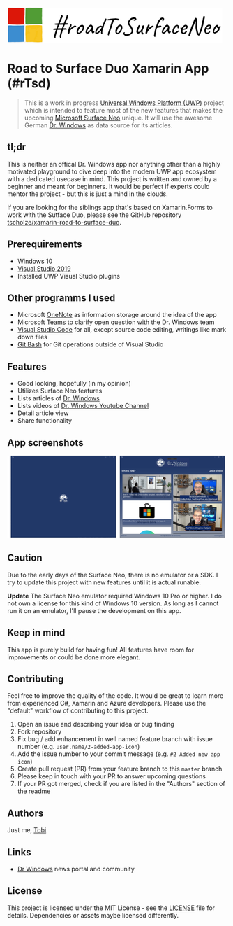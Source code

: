 ![#rTsd Logo](docs/logo.png)

# Road to Surface Duo Xamarin App (#rTsd)
> This is a work in progress [Universal Windows Platform (UWP)](https://dotnet.microsoft.com/apps/xamarin) project which is intended to feature most of the new features that makes the upcoming [Microsoft Surface Neo](https://www.microsoft.com/en-us/surface/devices/surface-neo) unique. It will use the awesome German [Dr. Windows](https://www.drwindows.de)  as data source for its articles.

## tl;dr
This is neither an offical Dr. Windows app nor anything other than a highly motivated playground to dive deep into the modern UWP app ecosystem with a dedicated usecase in mind.
This project is written and owned by a beginner and meant for beginners. It would be perfect if experts could mentor the project - but this is just a mind in the clouds.

If you are looking for the siblings app that's based on Xamarin.Forms to work with the Sutface Duo, please see the GitHub repository [tscholze/xamarin-road-to-surface-duo](https://github.com/tscholze/xamarin-road-to-surface-duo).

## Prerequirements
- Windows 10
- [Visual Studio 2019](https://visualstudio.microsoft.com/)
- Installed UWP Visual Studio plugins

## Other programms I used
- Microsoft [OneNote](https://www.onenote.com/) as information storage around the idea of the app
- Microsoft [Teams](https://products.office.com/en-US/microsoft-teams/group-chat-software) to clarify open question with the Dr. Windows team
- [Visual Studio Code](https://code.visualstudio.com/) for all, except source code editing, writings like mark down files
- [Git Bash](https://git-scm.com/downloads) for Git operations outside of Visual Studio

## Features
- Good looking, hopefully (in my opinion)
- Utilizes Surface Neo features
- Lists articles of [Dr. Windows](https://www.drwindows.de) 
- Lists videos of [Dr. Windows Youtube Channel](https://www.youtube.com/user/DrWindowsTV)
- Detail article view
- Share functionality

## App screenshots
![App screenshots](docs/screens.png)

## Caution
Due to the early days of the Surface Neo, there is no emulator or a SDK. I try to update this project with new features until it is actual runable.

**Update**
The Surface Neo emulator required Windows 10 Pro or higher. I do not own a license for this kind of Windows 10 version. As long as I cannot run it on an emulator, I'll pause the development on this app.

## Keep in mind
This app is purely build for having fun! All features have room for improvements or could be done more elegant.

## Contributing
Feel free to improve the quality of the code. It would be great to learn more from experienced C#, Xamarin and Azure developers.
Please use the "default" workflow of contributing to this project.
1. Open an issue and describing your idea or bug finding
1. Fork repository
1. Fix bug / add enhancement in well named feature branch with issue number (e.g. `user.name/2-added-app-icon`)
1. Add the issue number to your commit message (e.g. `#2 Added new app icon`)
1. Create pull request (PR) from your feature branch to this `master` branch 
1. Please keep in touch with your PR to answer upcoming questions
1. If your PR got merged, check if you are listed in the "Authors" section of the readme

## Authors
Just me, [Tobi]([https://tscholze.github.io).

## Links
- [Dr Windows](https://www.drwindows.de) news portal and community

## License
This project is licensed under the MIT License - see the [LICENSE](LICENSE) file for details.
Dependencies or assets maybe licensed differently.
